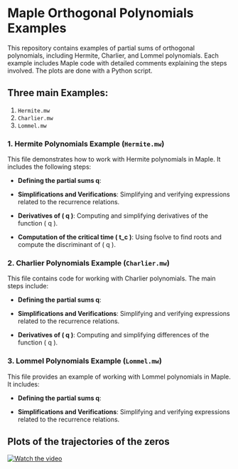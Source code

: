 # Maple Orthogonal Polynomials Examples

This repository contains examples of partial sums of orthogonal polynomials, including Hermite, Charlier, and Lommel polynomials. Each example includes Maple code with detailed comments explaining the steps involved. The plots are done with a Python script.

## Three main Examples:

1. `Hermite.mw`
2. `Charlier.mw`
3. `Lommel.mw`

### 1. Hermite Polynomials Example (`Hermite.mw`)

This file demonstrates how to work with Hermite polynomials in Maple. It includes the following steps:

- **Defining the partial sums q**:

- **Simplifications and Verifications**: Simplifying and verifying expressions related to the recurrence relations.

- **Derivatives of \( q \)**: Computing and simplifying derivatives of the function \( q \).

- **Computation of the critical time \( t_c \)**: Using fsolve to find roots and compute the discriminant of \( q \).

### 2. Charlier Polynomials Example (`Charlier.mw`)

This file contains code for working with Charlier polynomials. The main steps include:

- **Defining the partial sums q**:

- **Simplifications and Verifications**: Simplifying and verifying expressions related to the recurrence relations.

- **Derivatives of \( q \)**: Computing and simplifying differences of the function \( q \).

### 3. Lommel Polynomials Example (`Lommel.mw`)

This file provides an example of working with Lommel polynomials in Maple. It includes:

- **Defining the partial sums q**:

- **Simplifications and Verifications**: Simplifying and verifying expressions related to the recurrence relations.

## Plots of the trajectories of the zeros

[![Watch the video](https://raw.githubusercontent.com/username/repository/branch/path/to/thumbnail.jpg)](https://raw.githubusercontent.com/username/repository/branch/path/to/video.mp4)
